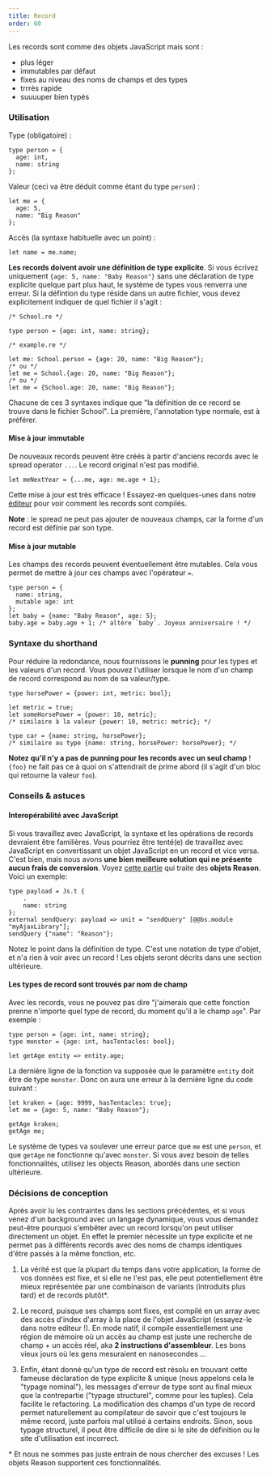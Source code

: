 ```yaml
---
title: Record
order: 60
---
```


Les records sont comme des objets JavaScript mais sont :

- plus léger
- immutables par défaut
- fixes au niveau des noms de champs et des types
- trrrès rapide
- suuuuper bien typés

### Utilisation

Type (obligatoire) :

```reason
type person = {
  age: int,
  name: string
};
```

Valeur (ceci va être déduit comme étant du type `person`) :

```reason
let me = {
  age: 5,
  name: "Big Reason"
};
```

Accès (la syntaxe habituelle avec un point) :

```reason
let name = me.name;
```

**Les records doivent avoir une définition de type explicite**. Si vous écrivez uniquement `{age: 5, name: "Baby Reason"}` sans une déclaration de type explicite quelque part plus haut, le système de types vous renverra une erreur. Si la défintion du type réside dans un autre fichier, vous devez explicitement indiquer de quel fichier il s'agit :

```reason
/* School.re */

type person = {age: int, name: string};
```

```reason
/* example.re */

let me: School.person = {age: 20, name: "Big Reason"};
/* ou */
let me = School.{age: 20, name: "Big Reason"};
/* ou */
let me = {School.age: 20, name: "Big Reason"};
```

Chacune de ces 3 syntaxes indique que "la définition de ce record se trouve dans le fichier School". La première, l'annotation type normale, est à préférer.

#### Mise à jour immutable

De nouveaux records peuvent être créés à partir d'anciens records avec le spread operator `...`. Le record original n'est pas modifié.

```reason
let meNextYear = {...me, age: me.age + 1};
```

Cette mise à jour est très efficace ! Essayez-en quelques-unes dans notre [éditeur](/try) pour voir comment les records sont compilés.

**Note** : le spread ne peut pas ajouter de nouveaux champs, car la forme d'un record est définie par son type.

#### Mise à jour mutable

Les champs des records peuvent éventuellement être mutables. Cela vous permet de mettre à jour ces champs avec l'opérateur `=`.

```reason
type person = {
  name: string,
  mutable age: int
};
let baby = {name: "Baby Reason", age: 5};
baby.age = baby.age + 1; /* altère `baby`. Joyeux anniversaire ! */
```

### Syntaxe du shorthand

Pour réduire la redondance, nous fournissons le **punning** pour les types et les valeurs d'un record. Vous pouvez l'utiliser lorsque le nom d'un champ de record correspond au nom de sa valeur/type.

```reason
type horsePower = {power: int, metric: bool};

let metric = true;
let someHorsePower = {power: 10, metric};
/* similaire à la valeur {power: 10, metric: metric}; */

type car = {name: string, horsePower};
/* similaire au type {name: string, horsePower: horsePower}; */
```

**Notez qu'il n'y a pas de punning pour les records avec un seul champ** ! `{foo}` ne fait pas ce à quoi on s'attendrait de prime abord (il s'agit d'un bloc qui retourne la valeur `foo`).

### Conseils & astuces

#### Interopérabilité avec JavaScript

Si vous travaillez avec JavaScript, la syntaxe et les opérations de records devraient être familières. Vous pourriez être tenté(e) de travaillez avec JavaScript en convertissant un objet JavaScript en un record et vice versa. C'est bien, mais nous avons **une bien meilleure solution qui ne présente aucun frais de conversion**. Voyez [cette partie](https://bucklescript.github.io/bucklescript/Manual.html#_binding_to_js_objects) qui traite des **objets Reason**. Voici un exemple:
<!-- TODO: link to object doc  -->

```reason
type payload = Js.t {
    .
    name: string
};
external sendQuery: payload => unit = "sendQuery" [@@bs.module "myAjaxLibrary"];
sendQuery {"name": "Reason"};
```
Notez le point dans la définition de type. C'est une notation de type d'objet, et n'a rien à voir avec un record ! Les objets seront décrits dans une section ultérieure.

#### Les types de record sont trouvés par nom de champ

Avec les records, vous ne pouvez pas dire "j'aimerais que cette fonction prenne n'importe quel type de record, du moment qu'il a le champ `age`". Par exemple :

```reason
type person = {age: int, name: string};
type monster = {age: int, hasTentacles: bool};

let getAge entity => entity.age;
```

La dernière ligne de la fonction va supposée que le paramètre `entity` doit être de type `monster`. Donc on aura une erreur à la dernière ligne du code suivant :

```reason
let kraken = {age: 9999, hasTentacles: true};
let me = {age: 5, name: "Baby Reason"};

getAge kraken;
getAge me;
```

Le système de types va soulever une erreur parce que  `me` est une `person`, et que `getAge` ne fonctionne qu'avec `monster`. Si vous avez besoin de telles fonctionnalités, utilisez les objects Reason, abordés dans une section ultérieure.

### Décisions de conception

Après avoir lu les contraintes dans les sections précédentes, et si vous venez d'un background avec un langage dynamique, vous vous demandez peut-être pourquoi s'embêter avec un record lorsqu'on peut utiliser directement un objet. En effet le premier nécessite un type explicite et ne permet pas à différents records avec des noms de champs identiques d'être passés à la même fonction, etc.

1. La vérité est que la plupart du temps dans votre application, la forme de vos données est fixe, et si elle ne l'est pas, elle peut potentiellement être mieux représentée par une combinaison de variants (introduits plus tard) et de records plutôt*.

2. Le record, puisque ses champs sont fixes, est compilé en un array avec des accès d'index d'array à la place de l'objet JavaScript (essayez-le dans notre editeur !). En mode natif, il compile essentiellement une région de mémoire où un accès au champ est juste une recherche de champ + un accès réel, aka **2 instructions d'assembleur**. Les bons vieux jours où les gens mesuraient en nanosecondes ...

<!--TODO: sharable playground  -->

3. Enfin, étant donné qu'un type de record est résolu en trouvant cette fameuse déclaration de type explicite & unique (nous appelons cela le "typage nominal"), les messages d'erreur de type sont au final mieux que la contrepartie ("typage structurel", comme pour les tuples). Cela facilite le refactoring. La modification des champs d'un type de record permet naturellement au compilateur de savoir que c'est toujours le même record, juste parfois mal utilisé à certains endroits. Sinon, sous typage structurel, il peut être difficile de dire si le site de définition ou le site d'utilisation est incorrect.

\* Et nous ne sommes pas juste entrain de nous chercher des excuses ! Les objets Reason supportent ces fonctionnalités.
